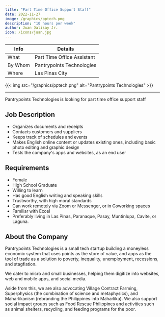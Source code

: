 ```yaml
---
title: "Part Time Office Support Staff"
date: 2022-11-27
image: /graphics/pptech.png
description: "10 hours per week"
author: Juan Dalisay Jr.
icon: /icons/juan.jpg
---
```



Info | Details 
--- | ---
What | Part Time Office Assistant
By Whom | Pantrypoints Technologies
Where | Las Pinas City

{{< img src="/graphics/pptech.png" alt="Pantrypoints Technologies" >}}

---

Pantrypoints Technologies is looking for part time office support staff

## Job Description

- Organizes documents and receipts
- Contacts customers and suppliers
- Keeps track of schedules and events
- Makes English online content or updates existing ones, including basic photo editing and graphic design
- Tests the company's apps and websites, as an end user


## Requirements

- Female 
- High School Graduate
- Willing to learn
- Has good English writing and speaking skills
- Trustworthy, with high moral standards
- Can work remotely via Zoom or Messenger, or in Coworking spaces
- Familiar with Excel
- Preferably living in Las Pinas, Paranaque, Pasay, Muntinlupa, Cavite, or Laguna. 


## About the Company

Pantrypoints Technologies is a small tech startup building a moneyless economic system that uses points as the store of value, and apps as the tool of trade as a solution to poverty, inequality, unemployment, recessions, and stagflation. 

We cater to micro and small businesses, helping them digitize into websites, web and mobile apps, and social media.

Aside from this, we are also advocating Village Contract Farming, Superphysics (the combination of science and metaphysics), and Maharlikanism (rebranding the Philippines into Maharlika). We also support social impact groups such as Food Rescue Philippines and activities such as animal shelters, recycling, and feeding programs for the poor. 

